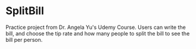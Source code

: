# SplitBill
Practice project from Dr. Angela Yu's Udemy Course. Users can write the bill, and choose the tip rate and how many people to split the bill to see the bill per person.

